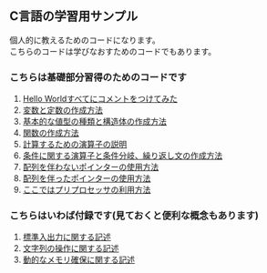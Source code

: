 ## C言語の学習用サンプル

個人的に教えるためのコードになります。<br>
こちらのコードは学びなおすためのコードでもあります。

### こちらは基礎部分習得のためのコードです
1. [Hello Worldすべてにコメントをつけてみた](https://github.com/Chronoss0518/ConsoleProject/blob/master/CProject/sample/sample1.c)
2. [変数と定数の作成方法](https://github.com/Chronoss0518/ConsoleProject/blob/master/CProject/sample/sample2.c)
3. [基本的な値型の種類と構造体の作成方法](https://github.com/Chronoss0518/ConsoleProject/blob/master/CProject/sample/sample3.c)
4. [関数の作成方法](https://github.com/Chronoss0518/ConsoleProject/blob/master/CProject/sample/sample4.c)
5. [計算するための演算子の説明](https://github.com/Chronoss0518/ConsoleProject/blob/master/CProject/sample/sample5.c)
6. [条件に関する演算子と条件分岐、繰り返し文の作成方法](https://github.com/Chronoss0518/ConsoleProject/blob/master/CProject/sample/sample6.c)
7. [配列を伴わないポインターの使用方法](https://github.com/Chronoss0518/ConsoleProject/blob/master/CProject/sample/sample7.c)
8. [配列を伴ったポインターの使用方法](https://github.com/Chronoss0518/ConsoleProject/blob/master/CProject/sample/sample8.c)
9. [ここではプリプロセッサの利用方法](https://github.com/Chronoss0518/ConsoleProject/blob/master/CProject/sample/sample9.c)

### こちらはいわば付録です(見ておくと便利な概念もあります)
1. [標準入出力に関する記述](https://github.com/Chronoss0518/ConsoleProject/blob/master/CProject/sample/sampleEx1.c)
2. [文字列の操作に関する記述](https://github.com/Chronoss0518/ConsoleProject/blob/master/CProject/sample/sampleEx2.c)
3. [動的なメモリ確保に関する記述](https://github.com/Chronoss0518/ConsoleProject/blob/master/CProject/sample/sampleEx3.c)
